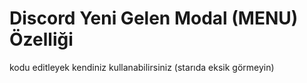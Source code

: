 # Discord Yeni Gelen Modal (MENU) Özelliği

kodu editleyek kendiniz kullanabilirsiniz (starıda eksik görmeyin)
